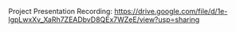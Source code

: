Project Presentation Recording: https://drive.google.com/file/d/1e-lgpLwxXv_XaRh7ZEADbvD8QEx7WZeE/view?usp=sharing

